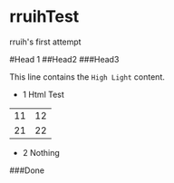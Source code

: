 rruihTest
=========

rruih's first attempt

#Head 1
##Head2
###Head3

This line contains the `High Light` content.

*  1 Html Test
   
<table>
<tr>
<td>11</td><td>12</td>
</tr>
<tr>
<td>21</td><td>22</td>
</tr>
</table>

* 2 Nothing


###Done 
